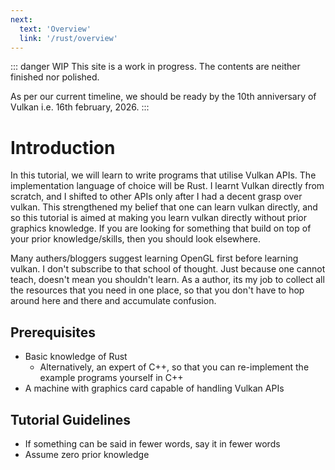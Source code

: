 ```yaml
---
next:
  text: 'Overview'
  link: '/rust/overview'
---
```


::: danger WIP
This site is a work in progress. The contents are neither finished nor polished. 

As per our current timeline, we should be ready by the 10th anniversary of Vulkan i.e. 16th february, 2026.
:::
# Introduction

In this tutorial, we will learn to write programs that utilise Vulkan APIs. The implementation language of choice will be Rust. I learnt Vulkan directly from scratch, and I shifted to other APIs only after I had a decent grasp over vulkan. This strengthened my belief that one can learn vulkan directly, and so this tutorial is aimed at making you learn vulkan directly without prior graphics knowledge. If you are looking for something that build on top of your prior knowledge/skills, then you should look elsewhere.

Many authers/bloggers suggest learning OpenGL first before learning vulkan. I don't subscribe to that school of thought. Just because one cannot teach, doesn't mean you shouldn't learn. As a author, its my job to collect all the resources that you need in one place, so that you don't have to hop around here and there and accumulate confusion.

## Prerequisites

- Basic knowledge of Rust
  - Alternatively, an expert of C++, so that you can re-implement the example programs yourself in C++
- A machine with graphics card capable of handling Vulkan APIs

## Tutorial Guidelines
- If something can be said in fewer words, say it in fewer words
- Assume zero prior knowledge 
